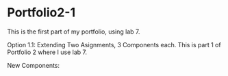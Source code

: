 # Portfolio2-1
This is the first part of my portfolio, using lab 7.

Option 1.1: Extending Two Asignments, 3 Components each. This is part 1 of Portfolio 2 where I use lab 7.

New Components:

